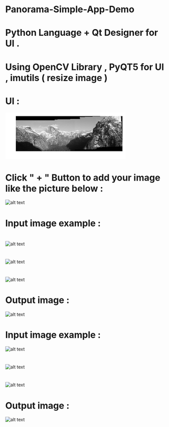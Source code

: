 # Panorama-Simple-App-Demo
# Python Language + Qt Designer for UI .
# Using OpenCV Library , PyQT5 for UI , imutils ( resize image ) 
# UI :
![alt text](https://github.com/Baticsute/Panorama-Simple-App-Demo/blob/master/test.png)
# Click " + " Button to add your image like the picture below :
![alt text](https://github.com/Baticsute/Panorama-Simple-App-Demo/tree/master/Results/PanoramaUser.png)
#
# Input image example :
#
![alt text](https://github.com/Baticsute/Panorama-Simple-App-Demo/tree/master/TestImages/1Hill.JPG)
#
![alt text](https://github.com/Baticsute/Panorama-Simple-App-Demo/tree/master/TestImages/2Hill.JPG)
#
![alt text](https://github.com/Baticsute/Panorama-Simple-App-Demo/tree/master/TestImages/3Hill.JPG)
#
# Output image :
![alt text](https://github.com/Baticsute/Panorama-Simple-App-Demo/tree/master/Results/HillPano1.png)
#
# Input image example :
![alt text](https://github.com/Baticsute/Panorama-Simple-App-Demo/tree/master/TestImages/test1.jpg)
#
![alt text](https://github.com/Baticsute/Panorama-Simple-App-Demo/tree/master/TestImages/test2.jpg)
#
![alt text](https://github.com/Baticsute/Panorama-Simple-App-Demo/tree/master/TestImages/test3.jpg)
#
# Output image :
![alt text](https://github.com/Baticsute/Panorama-Simple-App-Demo/tree/master/Results/switzerlandPano2.png)

